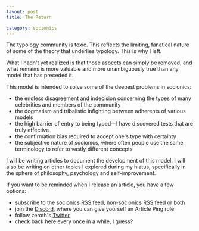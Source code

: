 ```yaml
---
layout: post
title: The Return

category: socionics
---
```


The typology community is toxic. This reflects the limiting, fanatical nature of some of the theory that underlies typology. This is why I left.

What I hadn't yet realized is that those aspects can simply be removed, and what remains is more valuable and more unambiguously true than any model that has preceded it.

This model is intended to solve some of the deepest problems in socionics:

* the endless disagreement and indecision concerning the types of many celebrities and members of the community
* the dogmatism and tribalistic infighting between adherents of various models
* the high barrier of entry to being typed&mdash;I have discovered tests that are truly effective
* the confirmation bias required to accept one's type with certainty
* the subjective nature of socionics, where often people use the same terminology to refer to vastly different concepts

I will be writing articles to document the development of this model. I will also be writing on other topics I explored during my hiatus, specifically in the sphere of philosophy, psychology and self-improvement.

If you want to be reminded when I release an article, you have a few options:

* subscribe to the [socionics RSS feed](/feed/socionics.xml), [non-socionics RSS feed](/feed/other.xml) or [both](/feed.xml)
* join the [Discord](https://discord.gg/dyBfJvA), where you can give yourself an Article Ping role
* follow zeroth's [Twitter](https://twitter.com/7thcrcl)
* check back here every once in a while, I guess?
